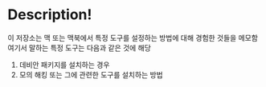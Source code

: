 # Description!
이 저장소는 맥 또는 맥북에서 특정 도구를 설정하는 방법에 대해 경험한 것들을 메모함
여기서 말하는 특정 도구는 다음과 같은 것에 해당
1. 데비안 패키지를 설치하는 경우
2. 모의 해킹 또는 그에 관련한 도구를 설치하는 방법

